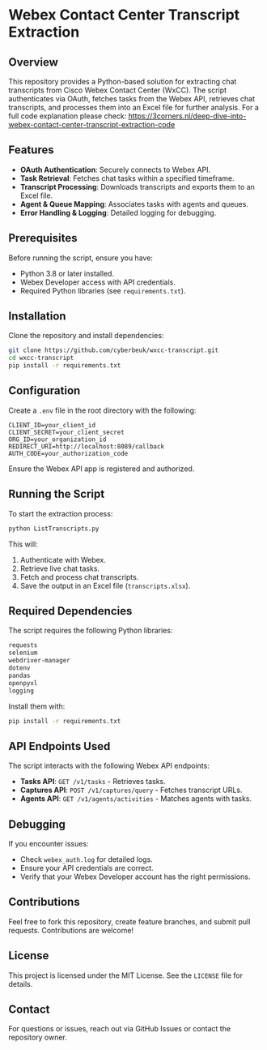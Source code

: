 # Webex Contact Center Transcript Extraction

## Overview
This repository provides a Python-based solution for extracting chat transcripts from Cisco Webex Contact Center (WxCC). The script authenticates via OAuth, fetches tasks from the Webex API, retrieves chat transcripts, and processes them into an Excel file for further analysis.
For a full code explanation please check: https://3corners.nl/deep-dive-into-webex-contact-center-transcript-extraction-code

## Features
- **OAuth Authentication**: Securely connects to Webex API.
- **Task Retrieval**: Fetches chat tasks within a specified timeframe.
- **Transcript Processing**: Downloads transcripts and exports them to an Excel file.
- **Agent & Queue Mapping**: Associates tasks with agents and queues.
- **Error Handling & Logging**: Detailed logging for debugging.

## Prerequisites
Before running the script, ensure you have:
- Python 3.8 or later installed.
- Webex Developer access with API credentials.
- Required Python libraries (see `requirements.txt`).

## Installation
Clone the repository and install dependencies:
```bash
git clone https://github.com/cyberbeuk/wxcc-transcript.git
cd wxcc-transcript
pip install -r requirements.txt
```

## Configuration
Create a `.env` file in the root directory with the following:
```
CLIENT_ID=your_client_id
CLIENT_SECRET=your_client_secret
ORG_ID=your_organization_id
REDIRECT_URI=http://localhost:8089/callback
AUTH_CODE=your_authorization_code
```
Ensure the Webex API app is registered and authorized.

## Running the Script
To start the extraction process:
```bash
python ListTranscripts.py
```
This will:
1. Authenticate with Webex.
2. Retrieve live chat tasks.
3. Fetch and process chat transcripts.
4. Save the output in an Excel file (`transcripts.xlsx`).

## Required Dependencies
The script requires the following Python libraries:
```txt
requests
selenium
webdriver-manager
dotenv
pandas
openpyxl
logging
```
Install them with:
```bash
pip install -r requirements.txt
```

## API Endpoints Used
The script interacts with the following Webex API endpoints:
- **Tasks API**: `GET /v1/tasks` - Retrieves tasks.
- **Captures API**: `POST /v1/captures/query` - Fetches transcript URLs.
- **Agents API**: `GET /v1/agents/activities` - Matches agents with tasks.

## Debugging
If you encounter issues:
- Check `webex_auth.log` for detailed logs.
- Ensure your API credentials are correct.
- Verify that your Webex Developer account has the right permissions.

## Contributions
Feel free to fork this repository, create feature branches, and submit pull requests. Contributions are welcome!

## License
This project is licensed under the MIT License. See the `LICENSE` file for details.

## Contact
For questions or issues, reach out via GitHub Issues or contact the repository owner.

